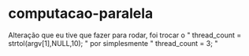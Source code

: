 # computacao-paralela
Alteração que eu tive que fazer para rodar, foi trocar o
" thread_count = strtol(argv[1],NULL,10); "
por simplesmente
" thread_count = 3; "
